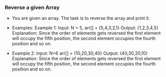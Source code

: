 ### Reverse a given Array

- You are given an array. The task is to reverse the array and print it.

- Examples:
  Example 1:
  Input: N = 5, arr[] = {5,4,3,2,1}
  Output: {1,2,3,4,5}
  Explanation: Since the order of elements gets reversed the first element will occupy the fifth position, the second element occupies the fourth position and so on.

- Example 2:
  Input: N=6 arr[] = {10,20,30,40}
  Output: {40,30,20,10}
  Explanation: Since the order of elements gets reversed the first element will occupy the fifth position, the second element occupies the fourth position and so on.

